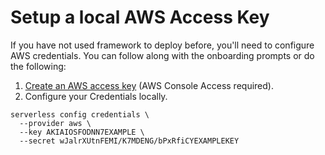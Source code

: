 <!--
title: Setup AWS Access Keys
menuText: Setup AWS Access Keys
description: A guide to setting up local AWS Access Keys
menuOrder: 2
-->

# Setup a local AWS Access Key

If you have not used framework to deploy before, you'll need to configure AWS
credentials. You can follow along with the onboarding prompts or do the
following:

1. [Create an AWS access key](https://www.youtube.com/watch?v=KngM5bfpttA)
(AWS Console Access required).
2. Configure your Credentials locally.

```text
serverless config credentials \
  --provider aws \
  --key AKIAIOSFODNN7EXAMPLE \
  --secret wJalrXUtnFEMI/K7MDENG/bPxRfiCYEXAMPLEKEY
```

